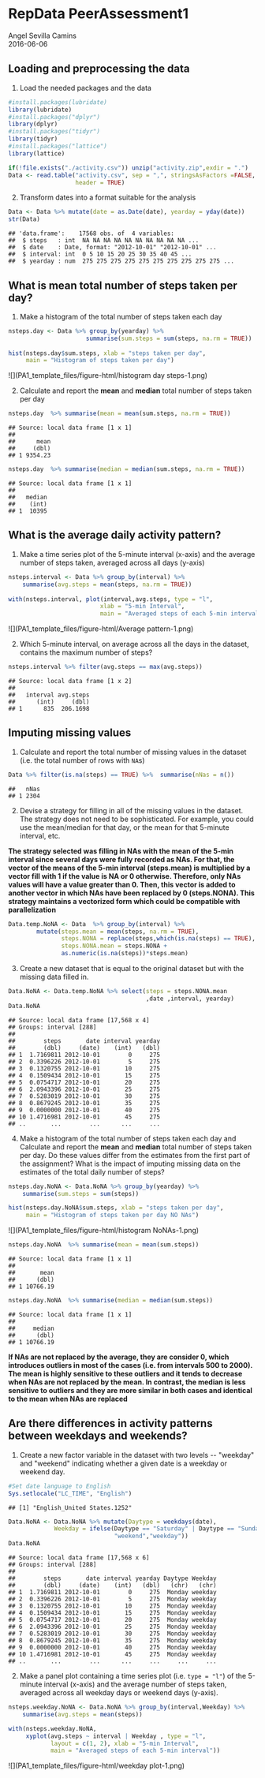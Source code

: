 # RepData PeerAssessment1
Angel Sevilla Camins  
2016-06-06  


## Loading and preprocessing the data

1. Load the needed packages and the data   


```r
#install.packages(lubridate)
library(lubridate)
#install.packages("dplyr")
library(dplyr)
#install.packages("tidyr")
library(tidyr)
#install.packages("lattice")
library(lattice)

if(!file.exists("./activity.csv")) unzip("activity.zip",exdir = ".")
Data <- read.table("activity.csv", sep = ",", stringsAsFactors =FALSE,
                   header = TRUE)
```

2. Transform dates into a format suitable for the analysis


```r
Data <- Data %>% mutate(date = as.Date(date), yearday = yday(date))
str(Data)
```

```
## 'data.frame':	17568 obs. of  4 variables:
##  $ steps   : int  NA NA NA NA NA NA NA NA NA NA ...
##  $ date    : Date, format: "2012-10-01" "2012-10-01" ...
##  $ interval: int  0 5 10 15 20 25 30 35 40 45 ...
##  $ yearday : num  275 275 275 275 275 275 275 275 275 275 ...
```
## What is mean total number of steps taken per day?

1. Make a histogram of the total number of steps taken each day


```r
nsteps.day <- Data %>% group_by(yearday) %>% 
                      summarise(sum.steps = sum(steps, na.rm = TRUE))
    
hist(nsteps.day$sum.steps, xlab = "steps taken per day", 
     main = "Histogram of steps taken per day")
```

![](PA1_template_files/figure-html/histogram day steps-1.png)<!-- -->

2. Calculate and report the **mean** and **median** total number of steps taken per day


```r
nsteps.day  %>% summarise(mean = mean(sum.steps, na.rm = TRUE))
```

```
## Source: local data frame [1 x 1]
## 
##      mean
##     (dbl)
## 1 9354.23
```

```r
nsteps.day  %>% summarise(median = median(sum.steps, na.rm = TRUE))
```

```
## Source: local data frame [1 x 1]
## 
##   median
##    (int)
## 1  10395
```

## What is the average daily activity pattern?

1. Make a time series plot of the 5-minute interval (x-axis) and the average number of steps taken, averaged across all days (y-axis)


```r
nsteps.interval <- Data %>% group_by(interval) %>% 
    summarise(avg.steps = mean(steps, na.rm = TRUE))
    
with(nsteps.interval, plot(interval,avg.steps, type = "l",
                          xlab = "5-min Interval", 
                          main = "Averaged steps of each 5-min interval"))
```

![](PA1_template_files/figure-html/Average pattern-1.png)<!-- -->


2. Which 5-minute interval, on average across all the days in the dataset, contains the maximum number of steps?


```r
nsteps.interval %>% filter(avg.steps == max(avg.steps))
```

```
## Source: local data frame [1 x 2]
## 
##   interval avg.steps
##      (int)     (dbl)
## 1      835  206.1698
```

## Imputing missing values

1. Calculate and report the total number of missing values in the dataset (i.e. the total number of rows with `NA`s)

```r
Data %>% filter(is.na(steps) == TRUE) %>%  summarise(nNas = n())
```

```
##   nNas
## 1 2304
```
2. Devise a strategy for filling in all of the missing values in the dataset. The strategy does not need to be sophisticated. For example, you could use the mean/median for that day, or the mean for that 5-minute interval, etc.

**The strategy selected was filling in NAs with the mean of the 5-min interval since several days were fully recorded as NAs. For that, the vector of the means of the 5-min interval (steps.mean) is multiplied by a vector fill with 1 if the value is NA or 0 otherwise. Therefore, only NAs values will have a value greater than 0. Then, this vector is added to another vector in which NAs have been replaced by 0 (steps.NONA). This strategy maintains a vectorized form which could be compatible with parallelization**


```r
Data.temp.NoNA <- Data  %>% group_by(interval) %>% 
        mutate(steps.mean = mean(steps, na.rm = TRUE),
               steps.NONA = replace(steps,which(is.na(steps) == TRUE), 0),
               steps.NONA.mean = steps.NONA + 
               as.numeric(is.na(steps))*steps.mean)
```
3. Create a new dataset that is equal to the original dataset but with the missing data filled in.

```r
Data.NoNA <- Data.temp.NoNA %>% select(steps = steps.NONA.mean
                                       ,date ,interval, yearday)
Data.NoNA
```

```
## Source: local data frame [17,568 x 4]
## Groups: interval [288]
## 
##        steps       date interval yearday
##        (dbl)     (date)    (int)   (dbl)
## 1  1.7169811 2012-10-01        0     275
## 2  0.3396226 2012-10-01        5     275
## 3  0.1320755 2012-10-01       10     275
## 4  0.1509434 2012-10-01       15     275
## 5  0.0754717 2012-10-01       20     275
## 6  2.0943396 2012-10-01       25     275
## 7  0.5283019 2012-10-01       30     275
## 8  0.8679245 2012-10-01       35     275
## 9  0.0000000 2012-10-01       40     275
## 10 1.4716981 2012-10-01       45     275
## ..       ...        ...      ...     ...
```
4. Make a histogram of the total number of steps taken each day and Calculate and report the **mean** and **median** total number of steps taken per day. Do these values differ from the estimates from the first part of the assignment? What is the impact of imputing missing data on the estimates of the total daily number of steps?

```r
nsteps.day.NoNA <- Data.NoNA %>% group_by(yearday) %>% 
    summarise(sum.steps = sum(steps))

hist(nsteps.day.NoNA$sum.steps, xlab = "steps taken per day", 
     main = "Histogram of steps taken per day NO NAs")
```

![](PA1_template_files/figure-html/histogram NoNAs-1.png)<!-- -->

```r
nsteps.day.NoNA  %>% summarise(mean = mean(sum.steps))
```

```
## Source: local data frame [1 x 1]
## 
##       mean
##      (dbl)
## 1 10766.19
```

```r
nsteps.day.NoNA  %>% summarise(median = median(sum.steps))
```

```
## Source: local data frame [1 x 1]
## 
##     median
##      (dbl)
## 1 10766.19
```
**If NAs are not replaced by the average, they are consider 0, which introduces outliers in most of the cases (i.e. from intervals 500 to 2000). The mean is highly sensitive to these outliers and it tends to decrease when NAs are not replaced by the mean. In contrast, the median is less sensitive to outliers and they are more similar in both cases and identical to the mean when NAs are replaced**

## Are there differences in activity patterns between weekdays and weekends?

1. Create a new factor variable in the dataset with two levels -- "weekday" and "weekend" indicating whether a given date is a weekday or weekend day.

```r
#Set date language to English
Sys.setlocale("LC_TIME", "English")
```

```
## [1] "English_United States.1252"
```

```r
Data.NoNA <- Data.NoNA %>% mutate(Daytype = weekdays(date),
             Weekday = ifelse(Daytype == "Saturday" | Daytype == "Sunday",
                              "weekend","weekday"))
Data.NoNA      
```

```
## Source: local data frame [17,568 x 6]
## Groups: interval [288]
## 
##        steps       date interval yearday Daytype Weekday
##        (dbl)     (date)    (int)   (dbl)   (chr)   (chr)
## 1  1.7169811 2012-10-01        0     275  Monday weekday
## 2  0.3396226 2012-10-01        5     275  Monday weekday
## 3  0.1320755 2012-10-01       10     275  Monday weekday
## 4  0.1509434 2012-10-01       15     275  Monday weekday
## 5  0.0754717 2012-10-01       20     275  Monday weekday
## 6  2.0943396 2012-10-01       25     275  Monday weekday
## 7  0.5283019 2012-10-01       30     275  Monday weekday
## 8  0.8679245 2012-10-01       35     275  Monday weekday
## 9  0.0000000 2012-10-01       40     275  Monday weekday
## 10 1.4716981 2012-10-01       45     275  Monday weekday
## ..       ...        ...      ...     ...     ...     ...
```
2. Make a panel plot containing a time series plot (i.e. `type = "l"`) of the 5-minute interval (x-axis) and the average number of steps taken, averaged across all weekday days or weekend days (y-axis). 

```r
nsteps.weekday.NoNA <- Data.NoNA %>% group_by(interval,Weekday) %>% 
    summarise(avg.steps = mean(steps))

with(nsteps.weekday.NoNA, 
     xyplot(avg.steps ~ interval | Weekday , type = "l",
            layout = c(1, 2), xlab = "5-min Interval", 
            main = "Averaged steps of each 5-min interval"))
```

![](PA1_template_files/figure-html/weekday plot-1.png)<!-- -->
